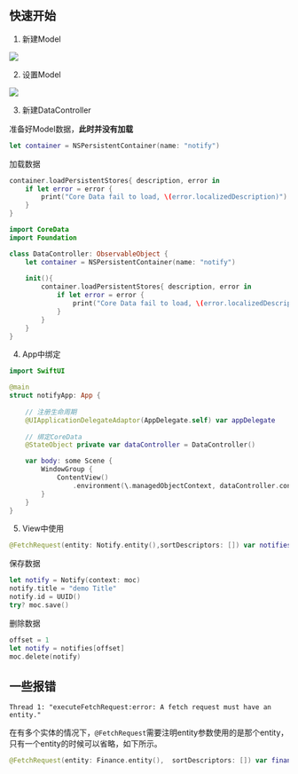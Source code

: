 ## 快速开始

1. 新建Model

![](https://oss.kinda.info/image/202212201449843.png)

2. 设置Model

![](https://oss.kinda.info/image/202212201450214.png)

3. 新建DataController

准备好Model数据，**此时并没有加载**

```swift
let container = NSPersistentContainer(name: "notify")
```

加载数据

```swift
container.loadPersistentStores{ description, error in
    if let error = error {
        print("Core Data fail to load, \(error.localizedDescription)")
    }
}
```

```swift
import CoreData
import Foundation

class DataController: ObservableObject {
    let container = NSPersistentContainer(name: "notify")
    
    init(){
        container.loadPersistentStores{ description, error in
            if let error = error {
                print("Core Data fail to load, \(error.localizedDescription)")
            }
        }
    }
}
```

4. App中绑定

```swift {10, 15}
import SwiftUI

@main
struct notifyApp: App {
    
    // 注册生命周期
    @UIApplicationDelegateAdaptor(AppDelegate.self) var appDelegate
    
    // 绑定CoreData
    @StateObject private var dataController = DataController()

    var body: some Scene {
        WindowGroup {
            ContentView()
                .environment(\.managedObjectContext, dataController.container.viewContext)
        }
    }
}
```

5. View中使用

```swift
@FetchRequest(entity: Notify.entity(),sortDescriptors: []) var notifies: FetchedResults<Notify>
```

保存数据

```swift
let notify = Notify(context: moc)
notify.title = "demo Title"
notify.id = UUID()
try? moc.save()
```

删除数据

```swift
offset = 1
let notify = notifies[offset]
moc.delete(notify)
```

## 一些报错

```
Thread 1: "executeFetchRequest:error: A fetch request must have an entity."
```

在有多个实体的情况下，`@FetchRequest`需要注明entity参数使用的是那个entity，只有一个entity的时候可以省略，如下所示。

```swift
@FetchRequest(entity: Finance.entity(),  sortDescriptors: []) var finance: FetchedResults<Finance>
```